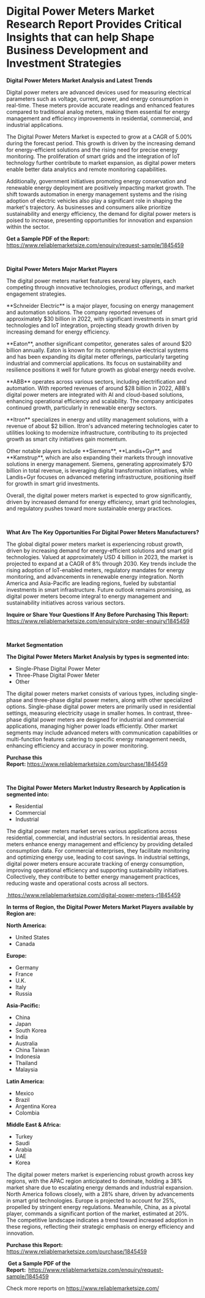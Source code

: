 <p><h1>Digital Power Meters Market Research Report Provides Critical Insights that can help Shape Business Development and Investment Strategies</h1></p><p><strong>Digital Power Meters Market Analysis and Latest Trends</strong></p>
<p><p>Digital power meters are advanced devices used for measuring electrical parameters such as voltage, current, power, and energy consumption in real-time. These meters provide accurate readings and enhanced features compared to traditional analog meters, making them essential for energy management and efficiency improvements in residential, commercial, and industrial applications.</p><p>The Digital Power Meters Market is expected to grow at a CAGR of 5.00% during the forecast period. This growth is driven by the increasing demand for energy-efficient solutions and the rising need for precise energy monitoring. The proliferation of smart grids and the integration of IoT technology further contribute to market expansion, as digital power meters enable better data analytics and remote monitoring capabilities. </p><p>Additionally, government initiatives promoting energy conservation and renewable energy deployment are positively impacting market growth. The shift towards automation in energy management systems and the rising adoption of electric vehicles also play a significant role in shaping the market's trajectory. As businesses and consumers alike prioritize sustainability and energy efficiency, the demand for digital power meters is poised to increase, presenting opportunities for innovation and expansion within the sector.</p></p>
<p><strong>Get a Sample PDF of the Report:&nbsp;</strong> <a href="https://www.reliablemarketsize.com/enquiry/request-sample/1845459?utm_campaign=3269&utm_medium=2&utm_source=Github&utm_content=ia&utm_term=08042025&utm_id=digital-power-meters">https://www.reliablemarketsize.com/enquiry/request-sample/1845459</a></p>
<p>&nbsp;</p>
<p><strong>Digital Power Meters Major Market Players</strong></p>
<p><p>The digital power meters market features several key players, each competing through innovative technologies, product offerings, and market engagement strategies. </p><p>**Schneider Electric** is a major player, focusing on energy management and automation solutions. The company reported revenues of approximately $30 billion in 2022, with significant investments in smart grid technologies and IoT integration, projecting steady growth driven by increasing demand for energy efficiency.</p><p>**Eaton**, another significant competitor, generates sales of around $20 billion annually. Eaton is known for its comprehensive electrical systems and has been expanding its digital meter offerings, particularly targeting industrial and commercial applications. Its focus on sustainability and resilience positions it well for future growth as global energy needs evolve.</p><p>**ABB** operates across various sectors, including electrification and automation. With reported revenues of around $28 billion in 2022, ABB's digital power meters are integrated with AI and cloud-based solutions, enhancing operational efficiency and scalability. The company anticipates continued growth, particularly in renewable energy sectors.</p><p>**Itron** specializes in energy and utility management solutions, with a revenue of about $2 billion. Itron's advanced metering technologies cater to utilities looking to modernize infrastructure, contributing to its projected growth as smart city initiatives gain momentum.</p><p>Other notable players include **Siemens**, **Landis+Gyr**, and **Kamstrup**, which are also expanding their markets through innovative solutions in energy management. Siemens, generating approximately $70 billion in total revenue, is leveraging digital transformation initiatives, while Landis+Gyr focuses on advanced metering infrastructure, positioning itself for growth in smart grid investments.</p><p>Overall, the digital power meters market is expected to grow significantly, driven by increased demand for energy efficiency, smart grid technologies, and regulatory pushes toward more sustainable energy practices.</p></p>
<p>&nbsp;</p>
<p><strong>What Are The Key Opportunities For Digital Power Meters Manufacturers?</strong></p>
<p><p>The global digital power meters market is experiencing robust growth, driven by increasing demand for energy-efficient solutions and smart grid technologies. Valued at approximately USD 4 billion in 2023, the market is projected to expand at a CAGR of 8% through 2030. Key trends include the rising adoption of IoT-enabled meters, regulatory mandates for energy monitoring, and advancements in renewable energy integration. North America and Asia-Pacific are leading regions, fueled by substantial investments in smart infrastructure. Future outlook remains promising, as digital power meters become integral to energy management and sustainability initiatives across various sectors.</p></p>
<p><strong>Inquire or Share Your Questions If Any Before Purchasing This Report:</strong> <a href="https://www.reliablemarketsize.com/enquiry/pre-order-enquiry/1845459?utm_campaign=3269&utm_medium=2&utm_source=Github&utm_content=ia&utm_term=08042025&utm_id=digital-power-meters">https://www.reliablemarketsize.com/enquiry/pre-order-enquiry/1845459</a></p>
<p>&nbsp;</p>
<p><strong>Market Segmentation</strong></p>
<p><strong>The Digital Power Meters Market Analysis by types is segmented into:</strong></p>
<p><ul><li>Single-Phase Digital Power Meter</li><li>Three-Phase Digital Power Meter</li><li>Other</li></ul></p>
<p><p>The digital power meters market consists of various types, including single-phase and three-phase digital power meters, along with other specialized options. Single-phase digital power meters are primarily used in residential settings, measuring electricity usage in smaller homes. In contrast, three-phase digital power meters are designed for industrial and commercial applications, managing higher power loads efficiently. Other market segments may include advanced meters with communication capabilities or multi-function features catering to specific energy management needs, enhancing efficiency and accuracy in power monitoring.</p></p>
<p><strong>Purchase this Report:&nbsp;</strong><a href="https://www.reliablemarketsize.com/purchase/1845459?utm_campaign=3269&utm_medium=2&utm_source=Github&utm_content=ia&utm_term=08042025&utm_id=digital-power-meters">https://www.reliablemarketsize.com/purchase/1845459</a></p>
<p>&nbsp;</p>
<p><strong>The Digital Power Meters Market Industry Research by Application is segmented into:</strong></p>
<p><ul><li>Residential</li><li>Commercial</li><li>Industrial</li></ul></p>
<p><p>The digital power meters market serves various applications across residential, commercial, and industrial sectors. In residential areas, these meters enhance energy management and efficiency by providing detailed consumption data. For commercial enterprises, they facilitate monitoring and optimizing energy use, leading to cost savings. In industrial settings, digital power meters ensure accurate tracking of energy consumption, improving operational efficiency and supporting sustainability initiatives. Collectively, they contribute to better energy management practices, reducing waste and operational costs across all sectors.</p></p>
<p><a href="https://www.reliablemarketsize.com/digital-power-meters-r1845459?utm_campaign=3269&utm_medium=2&utm_source=Github&utm_content=ia&utm_term=08042025&utm_id=digital-power-meters">&nbsp;https://www.reliablemarketsize.com/digital-power-meters-r1845459</a></p>
<p><strong>In terms of Region, the Digital Power Meters Market Players available by Region are:</strong></p>
<p>
    <p> <strong> North America: </strong>
        <ul>
            <li>United States</li>
            <li>Canada</li>
        </ul>
        </p> 
    <p> <strong> Europe: </strong>
        <ul>
            <li>Germany</li>
            <li>France</li>
            <li>U.K.</li>
            <li>Italy</li>
            <li>Russia</li>
        </ul>
        </p> 
    <p> <strong> Asia-Pacific: </strong>
        <ul>
            <li>China</li>
            <li>Japan</li>
            <li>South Korea</li>
            <li>India</li>
            <li>Australia</li>
            <li>China Taiwan</li>
            <li>Indonesia</li>
            <li>Thailand</li>
            <li>Malaysia</li>
        </ul>
        </p> 
    <p> <strong> Latin America: </strong>
        <ul>
            <li>Mexico</li>
            <li>Brazil</li>
            <li>Argentina Korea</li>
            <li>Colombia</li>
        </ul>
        </p> 
    <p> <strong> Middle East & Africa: </strong>
        <ul>
            <li>Turkey</li>
            <li>Saudi</li>
            <li>Arabia</li>
            <li>UAE</li>
            <li>Korea</li>
        </ul>
    </p>
    </p>
<p><p>The digital power meters market is experiencing robust growth across key regions, with the APAC region anticipated to dominate, holding a 38% market share due to escalating energy demands and industrial expansion. North America follows closely, with a 28% share, driven by advancements in smart grid technologies. Europe is projected to account for 25%, propelled by stringent energy regulations. Meanwhile, China, as a pivotal player, commands a significant portion of the market, estimated at 20%. The competitive landscape indicates a trend toward increased adoption in these regions, reflecting their strategic emphasis on energy efficiency and innovation.</p></p>
<p><strong>Purchase this Report: </strong><a href="https://www.reliablemarketsize.com/purchase/1845459?utm_campaign=3269&utm_medium=2&utm_source=Github&utm_content=ia&utm_term=08042025&utm_id=digital-power-meters">https://www.reliablemarketsize.com/purchase/1845459</a></p>
<p>&nbsp;<strong>Get a Sample PDF of the Report:&nbsp;&nbsp;</strong><a href="https://www.reliablemarketsize.com/enquiry/request-sample/1845459?utm_campaign=3269&utm_medium=2&utm_source=Github&utm_content=ia&utm_term=08042025&utm_id=digital-power-meters">https://www.reliablemarketsize.com/enquiry/request-sample/1845459</a></p>
<p><strong></strong></p>
<p>Check more reports on <a href="https://www.reliablemarketsize.com/?utm_campaign=3269&utm_medium=2&utm_source=Github&utm_content=ia&utm_term=08042025&utm_id=digital-power-meters">https://www.reliablemarketsize.com/</a></p>